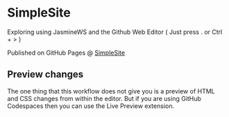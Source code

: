 # SimpleSite

Exploring using JasmineWS and the Github Web Editor ( Just press . or Ctrl + > )

Published on GitHub Pages @ [SimpleSite](https://jasminedesign.github.io/SimpleSite/ "SimpleSite")

## Preview changes

The one thing that this workflow does not give you is a preview of HTML and CSS changes from within the editor. But if you are using GitHub Codespaces then you can use the Live Preview extension.

